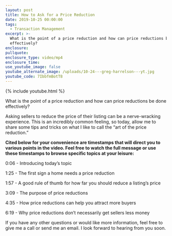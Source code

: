 ```yaml
---
layout: post
title: How to Ask for a Price Reduction
date: 2019-10-25 00:00:00
tags:
  - Transaction Management
excerpt: >-
  What is the point of a price reduction and how can price reductions be done
  effectively?
enclosure:
pullquote:
enclosure_type: video/mp4
enclosure_time:
use_youtube_image: false
youtube_alternate_image: /uploads/10-24---greg-harrelson---yt.jpg
youtube_code: 7IbbfmBotT8
---
```


{% include youtube.html %}

What is the point of a price reduction and how can price reductions be done effectively?

Asking sellers to reduce the price of their listing can be a nerve-wracking experience. This is an incredibly common feeling, so today, allow me to share some tips and tricks on what I like to call the “art of the price reduction.”

**Cited below for your convenience are timestamps that will direct you to various points in the video. Feel free to watch the full message or use these timestamps to browse specific topics at your leisure:**

0:06 - Introducing today’s topic

1:25 - The first sign a home needs a price reduction

1:57 - A good rule of thumb for how far you should reduce a listing’s price

3:09 - The purpose of price reductions

4:35 - How price reductions can help you attract more buyers

6:19 - Why price reductions don’t necessarily get sellers less money

If you have any other questions or would like more information, feel free to give me a call or send me an email. I look forward to hearing from you soon.